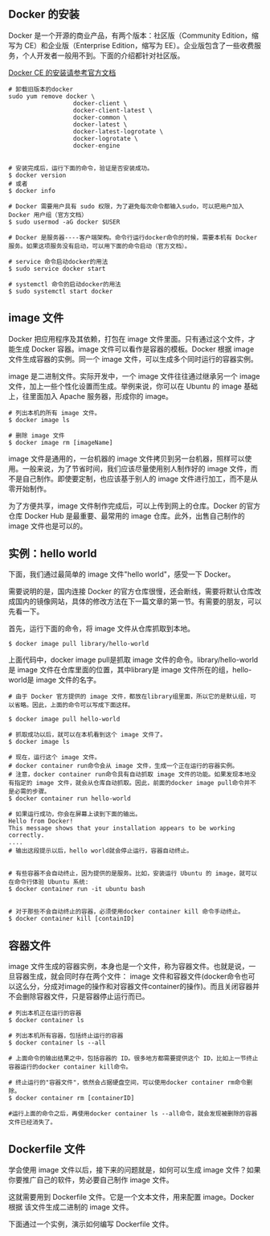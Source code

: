 ## Docker 的安装

Docker 是一个开源的商业产品，有两个版本：社区版（Community Edition，缩写为 CE）和企业版（Enterprise Edition，缩写为 EE）。企业版包含了一些收费服务，个人开发者一般用不到。下面的介绍都针对社区版。

[Docker CE 的安装请参考官方文档](https://docs.docker.com/install/linux/docker-ce/centos/)

```shell
# 卸载旧版本的docker
sudo yum remove docker \
                  docker-client \
                  docker-client-latest \
                  docker-common \
                  docker-latest \
                  docker-latest-logrotate \
                  docker-logrotate \
                  docker-engine


# 安装完成后，运行下面的命令，验证是否安装成功。
$ docker version
# 或者
$ docker info

# Docker 需要用户具有 sudo 权限，为了避免每次命令都输入sudo，可以把用户加入 Docker 用户组（官方文档）
$ sudo usermod -aG docker $USER

# Docker 是服务器----客户端架构。命令行运行docker命令的时候，需要本机有 Docker 服务。如果这项服务没有启动，可以用下面的命令启动（官方文档）。

# service 命令启动docker的用法
$ sudo service docker start

# systemctl 命令的启动docker的用法
$ sudo systemctl start docker
```

## image 文件

Docker 把应用程序及其依赖，打包在 image 文件里面。只有通过这个文件，才能生成 Docker 容器。image 文件可以看作是容器的模板。Docker 根据 image 文件生成容器的实例。同一个 image 文件，可以生成多个同时运行的容器实例。

image 是二进制文件。实际开发中，一个 image 文件往往通过继承另一个 image 文件，加上一些个性化设置而生成。举例来说，你可以在 Ubuntu 的 image 基础上，往里面加入 Apache 服务器，形成你的 image。

```shell
# 列出本机的所有 image 文件。
$ docker image ls

# 删除 image 文件
$ docker image rm [imageName]
```

image 文件是通用的，一台机器的 image 文件拷贝到另一台机器，照样可以使用。一般来说，为了节省时间，我们应该尽量使用别人制作好的 image 文件，而不是自己制作。即使要定制，也应该基于别人的 image 文件进行加工，而不是从零开始制作。

为了方便共享，image 文件制作完成后，可以上传到网上的仓库。Docker 的官方仓库 Docker Hub 是最重要、最常用的 image 仓库。此外，出售自己制作的 image 文件也是可以的。

## 实例：hello world

下面，我们通过最简单的 image 文件"hello world"，感受一下 Docker。

需要说明的是，国内连接 Docker 的官方仓库很慢，还会断线，需要将默认仓库改成国内的镜像网站，具体的修改方法在下一篇文章的第一节。有需要的朋友，可以先看一下。

首先，运行下面的命令，将 image 文件从仓库抓取到本地。

```shell
$ docker image pull library/hello-world
```

上面代码中，docker image pull是抓取 image 文件的命令。library/hello-world是 image 文件在仓库里面的位置，其中library是 image 文件所在的组，hello-world是 image 文件的名字。

```shell
# 由于 Docker 官方提供的 image 文件，都放在library组里面，所以它的是默认组，可以省略。因此，上面的命令可以写成下面这样。

$ docker image pull hello-world

# 抓取成功以后，就可以在本机看到这个 image 文件了。
$ docker image ls

# 现在，运行这个 image 文件。
# docker container run命令会从 image 文件，生成一个正在运行的容器实例。
# 注意，docker container run命令具有自动抓取 image 文件的功能。如果发现本地没有指定的 image 文件，就会从仓库自动抓取。因此，前面的docker image pull命令并不是必需的步骤。
$ docker container run hello-world

# 如果运行成功，你会在屏幕上读到下面的输出。
Hello from Docker!
This message shows that your installation appears to be working correctly.
....
# 输出这段提示以后，hello world就会停止运行，容器自动终止。


# 有些容器不会自动终止，因为提供的是服务。比如，安装运行 Ubuntu 的 image，就可以在命令行体验 Ubuntu 系统:
$ docker container run -it ubuntu bash


# 对于那些不会自动终止的容器，必须使用docker container kill 命令手动终止。
$ docker container kill [containID]
```

## 容器文件

image 文件生成的容器实例，本身也是一个文件，称为容器文件。也就是说，一旦容器生成，就会同时存在两个文件： image 文件和容器文件(docker命令也可以这么分，分成对image的操作和对容器文件container的操作)。而且关闭容器并不会删除容器文件，只是容器停止运行而已。

```shell
# 列出本机正在运行的容器
$ docker container ls

# 列出本机所有容器，包括终止运行的容器
$ docker container ls --all

# 上面命令的输出结果之中，包括容器的 ID。很多地方都需要提供这个 ID，比如上一节终止容器运行的docker container kill命令。

# 终止运行的"容器文件"，依然会占据硬盘空间，可以使用docker container rm命令删除。
$ docker container rm [containerID]

#运行上面的命令之后，再使用docker container ls --all命令，就会发现被删除的容器文件已经消失了。
```

## Dockerfile 文件

学会使用 image 文件以后，接下来的问题就是，如何可以生成 image 文件？如果你要推广自己的软件，势必要自己制作 image 文件。

这就需要用到 Dockerfile 文件。它是一个文本文件，用来配置 image。Docker 根据 该文件生成二进制的 image 文件。

下面通过一个实例，演示如何编写 Dockerfile 文件。


